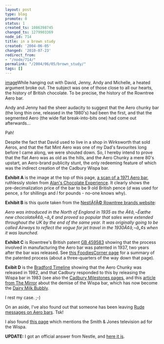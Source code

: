 ```yaml
---
layout: post
type: blog
promote: 0
status: 1
created_ts: 1086398745
changed_ts: 1279903369
node_id: 714
title: in a brown study
created: '2004-06-05'
changed: '2010-07-23'
redirect_from:
- "/node/714/"
permalink: "/2004/06/05/brown_study/"
tags: []
---
```

[image](/node/[image:713,left,10,5])While hanging out with David, Jenny, Andy and Michelle, a heated argument broke out.  The subject was one of those close to all our hearts, the history of British chocolate.  To be precise, the history of the Rowntree Aero bar.

Andy and Jenny had the sheer audacity to suggest that the Aero chunky bar (the long thin one, released in the 1980's) had been the first, and that the segmented Aero (the wide flat break-into-bits one) had come out afterwards...

Pah!

<!--break-->

Despite the fact that David used to live in a shop in Wirksworth that sold Aeros, and that the flat Mint Aero was one of my Dad's favourites long before I came along, we were shouted down.  So, I hereby intend to prove that the flat Aero was as old as the hills, and the Aero Chunky a mere 80's upstart, an Aero-brand publicity stunt, the only redeeming feature of which was the indirect creation of the Cadbury Wispa bar.

__Exhibit A__ is the image at the top of this page, [a scan of a 1971 Aero bar](http://anjackson.net/node/713), ruthlessly stolen from [Alan's Chocolate Experience](http://website.lineone.net/~wallyed/choc5.html). It clearly shows the pre-decimalization price of the bar to be 9 old British pence (_d_ was used for pence, _s_ for shillings and _l_ for pounds - no-one knows why).


__Exhibit B__ is this quote taken from the [NestlÃƒÂ© Rowntree brands website](http://www.aerochocolate.co.uk/about/brands/):

_Aero was introduced in the North of England in 1935 as the Ã¢â‚¬Ëœthe new chocolateÃ¢â‚¬â„¢ and proved so popular that sales were extended throughout the UK by the end of the same year. It was originally going to be called Airways to reflect the vogue for jet travel in the 1930Ã¢â‚¬â„¢s when it was launched._

__Exhibit C__ is Rowntree's British patent [GB 459583](http://l2.espacenet.com/espacenet/viewer?PN=GB459583&CY=gb&LG=en&DB=EPD) showing that the process involved in manufacturing the Aero bar was patented in 1937, two years after the bar was released.  See [this FoodiesCorner page](http://groups.msn.com/FoodiesCorner/foodienews.msnw?action=get_message&mview=1&ID_Message=3195)
for a summary of the patented process (about a three-quarters of the way down that page).

__Exibit D__ is the [Bradford Timeline](http://www.bradfordtimeline.freeserve.co.uk/195099.htm) showing that the Aero Chunky was released in 1982, and that Cadbury responded to this by releasing the Wispa bar in 1983 (see also the [Cadbury Milestones pages](http://www.cadbury.co.uk/EN/CTB2003/about_chocolate/cadbury_milestones/1950_1999/1980/), and this [article from The Mirror](http://www.mirror.co.uk/news/allnews/content_objectid=13965695_method=full_siteid=50143_headline=-MELTDOWN-name_page.html) about the demise of the Wispa bar, which has now become the [Dairy Milk Bubbly](http://www.cadbury.co.uk/EN/CTB2003/about_chocolate/brand_stories/dairy_milk/cdm_range.htm).

I rest my case.  ;-)

On an aside, I've also found out that someone has been leaving [Rude messages on Aero bars](http://www.ananova.com/news/story/sm_907988.html?menu=news.quirkies.businessquirkies). Tsk!

I also found [this page](http://www.xtremeinformation.com/creative_store/quote_classic.asp?action=close&quote=192519) which mentions the Smith & Jones television ad for the Wispa.

__UPDATE:__ I got an official answer from Nestle, and <a href="/2004/07/16/a-brief-history-of-aero">here it is</a>.
